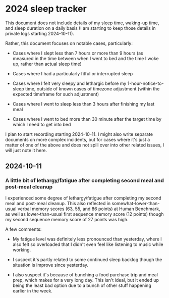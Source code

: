# 2024 sleep tracker

This document does not include details of my sleep time, waking-up
time, and sleep duration on a daily basis (I am starting to keep those
details in private logs starting 2024-10-11).

Rather, this document focuses on notable cases, particularly:

* Cases where I slept less than 7 hours or more than 9 hours (as
  measured in the time between when I went to bed and the time I woke
  up, rather than actual sleep time)

* Cases where I had a particularly fitful or interrupted sleep

* Cases where I felt very sleepy and lethargic before my
  1-hour-notice-to-sleep time, outside of known cases of timezone
  adjustment (within the expected timeframe for such adjustment)

* Cases where I went to sleep less than 3 hours after finishing my
  last meal

* Cases where I went to bed more than 30 minute after the target time
  by which I need to get into bed

I plan to start recording starting 2024-10-11. I might also write
separate documents on more complex incidents, but for cases where it's
just a matter of one of the above and does not spill over into other
related issues, I will just note it here.

## 2024-10-11

### A little bit of lethargy/fatigue after completing second meal and post-meal cleanup

I experienced some degree of lethargy/fatigue after completing my
second meal and post-meal cleanup. This also reflected in
somewhat-lower-than-usual verbal memory scores (63, 55, and 86 points)
at Human Benchmark, as well as lower-than-usual first sequence memory
score (12 points) though my second sequence memory score of 27 points
was high.

A few comments:

* My fatigue level was definitely less pronounced than yesterday, where
  I also felt so overloaded that I didn't even feel like listening to
  music while working.

* I suspect it's partly related to some continued sleep backlog though
  the situation is improve since yesterday.

* I also suspect it's because of bunching a food purchase trip and
  meal prep, which makes for a very long day. This isn't ideal, but it
  ended up being the least bad option due to a bunch of other stuff
  happening earlier in the week.
